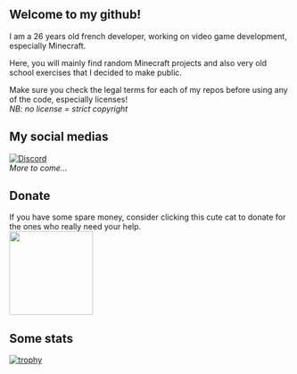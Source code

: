 ## Welcome to my github!

I am a 26 years old french developer, working on video game development, especially Minecraft.

Here, you will mainly find random Minecraft projects and also very old school exercises that I decided to make public.

Make sure you check the legal terms for each of my repos before using any of the code, especially licenses!  
*NB: no license = strict copyright*

## My social medias

[![Discord](https://img.shields.io/discord/299564448815775744.svg?label=&logo=discord&logoColor=ffffff&color=7389D8&labelColor=6A7EC2)](https://discord.gg/9wEeCPZYcp)  
*More to come...*

## Donate

If you have some spare money, consider clicking this cute cat to donate for the ones who really need your help.  
<a href="https://soutenir.la-spa.fr/b/mon-don?cid=241&_cv=1&frequency=once&amount=2000" target="_blank">
<img src="https://play-lh.googleusercontent.com/ObdbSatQvNUymufVs3vL5YmhGdvs3w5vvTciaGLFQOZoREVAEIIueioFOrWk9je_fqxR" width=150px>
</a>

## Some stats

<!--<img src="https://github-readme-stats.vercel.app/api?username=psnrigner&show_icons=true&count_private=true&hide_border=true&theme=dracula" alt="My github stats">-->
<!--<img src="https://github-readme-stats.vercel.app/api/top-langs/?username=psnrigner&hide_border=true&theme=dracula" alt="">-->

[![trophy](https://github-profile-trophy.vercel.app/?username=PSNRigner)](https://github.com/ryo-ma/github-profile-trophy)
